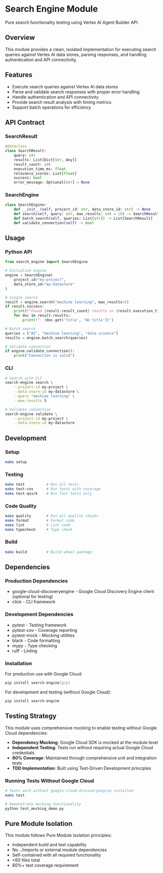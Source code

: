 # Search Engine Module

Pure search functionality testing using Vertex AI Agent Builder API.

## Overview

This module provides a clean, isolated implementation for executing search queries against Vertex AI data stores, parsing responses, and handling authentication and API connectivity.

## Features

- Execute search queries against Vertex AI data stores
- Parse and validate search responses with proper error handling
- Handle authentication and API connectivity
- Provide search result analysis with timing metrics
- Support batch operations for efficiency

## API Contract

### SearchResult

```python
@dataclass
class SearchResult:
    query: str
    results: List[Dict[str, Any]]
    result_count: int
    execution_time_ms: float
    relevance_scores: List[float]
    success: bool
    error_message: Optional[str] = None
```

### SearchEngine

```python
class SearchEngine:
    def __init__(self, project_id: str, data_store_id: str) -> None
    def search(self, query: str, max_results: int = 10) -> SearchResult
    def batch_search(self, queries: List[str]) -> List[SearchResult]
    def validate_connection(self) -> bool
```

## Usage

### Python API

```python
from search_engine import SearchEngine

# Initialize engine
engine = SearchEngine(
    project_id="my-project",
    data_store_id="my-datastore"
)

# Single search
result = engine.search("machine learning", max_results=5)
if result.success:
    print(f"Found {result.result_count} results in {result.execution_time_ms}ms")
    for doc in result.results:
        print(f"- {doc.get('title', 'No title')}")

# Batch search
queries = ["AI", "machine learning", "data science"]
results = engine.batch_search(queries)

# Validate connection
if engine.validate_connection():
    print("Connection is valid")
```

### CLI

```bash
# Search with CLI
search-engine search \
    --project-id my-project \
    --data-store-id my-datastore \
    --query "machine learning" \
    --max-results 5

# Validate connection
search-engine validate \
    --project-id my-project \
    --data-store-id my-datastore
```

## Development

### Setup

```bash
make setup
```

### Testing

```bash
make test          # Run all tests
make test-cov      # Run tests with coverage
make test-quick    # Run fast tests only
```

### Code Quality

```bash
make quality       # Run all quality checks
make format        # Format code
make lint          # Lint code
make typecheck     # Type check
```

### Build

```bash
make build         # Build wheel package
```

## Dependencies

### Production Dependencies
- google-cloud-discoveryengine - Google Cloud Discovery Engine client (optional for testing)
- click - CLI framework

### Development Dependencies
- pytest - Testing framework
- pytest-cov - Coverage reporting
- pytest-mock - Mocking utilities
- black - Code formatting
- mypy - Type checking
- ruff - Linting

### Installation

For production use with Google Cloud:
```bash
pip install search-engine[gcp]
```

For development and testing (without Google Cloud):
```bash
pip install search-engine
```

## Testing Strategy

This module uses comprehensive mocking to enable testing without Google Cloud dependencies:

- **Dependency Mocking**: Google Cloud SDK is mocked at the module level
- **Independent Testing**: Tests run without requiring actual Google Cloud credentials
- **80% Coverage**: Maintained through comprehensive unit and integration tests
- **TDD Implementation**: Built using Test-Driven Development principles

### Running Tests Without Google Cloud

```bash
# Tests work without google-cloud-discoveryengine installed
make test

# Demonstrate mocking functionality
python test_mocking_demo.py
```

## Pure Module Isolation

This module follows Pure Module Isolation principles:
- Independent build and test capability
- No ../imports or external module dependencies
- Self-contained with all required functionality
- <60 files total
- 80%+ test coverage requirement
